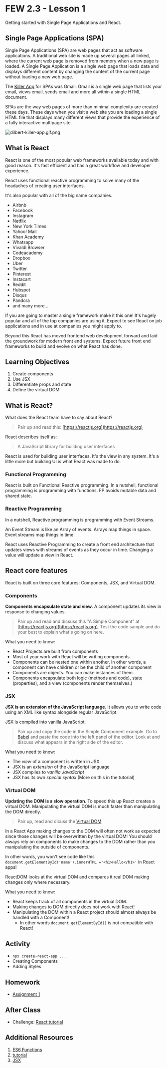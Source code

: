 # FEW 2.3 - Lesson 1

Getting started with Single Page Applications and React. 

## Single Page Applications (SPA)

Single Page Applications (SPA) are web pages that act as software applications. A traditional web site is made up several pages all linked, where the current web page is removed from memory when a new page is loaded.  A Single Page Application is a single web page that loads data and displays different content by changing the content of the current page without loading a new web page.

The [Killer App](https://en.wikipedia.org/wiki/Killer_application) for SPAs was Gmail. Gmail is a single web page that lists your email, views email, sends email and more all within a single HTML document.

SPAs are the way web pages of more than minimal complexity are created these days. These days when you visit a web site you are loading a single HTML file that displays many different views that provide the experience of a fully interactive multipage site. 

![dilbert-killer-app.gif.png](dilbert-killer-app.gif.png)

## What is React 

React is one of the most popular web frameworks available today and with good reason. It's fast efficient and has a great workflow and developer experience. 

React uses functional reactive programming to solve many of the headaches of creating user interfaces.

It's also popular with all of the big name companies. 

- Airbnb
- Facebook
- Instagram
- Netflix
- New York Times
- Yahoo! Mail
- Khan Academy
- Whatsapp
- Vivaldi Browser
- Codeacademy
- Dropbox
- Uber
- Twitter 
- Pinterest
- Instacart
- Reddit 
- Hubspot
- Disqus
- Pandora
- and many more...

If you are going to master a single framework make it this one! It's hugely popular and all of the top companies are using it. Expect to see React on job applications and in use at companies you might apply to. 

Beyond this React has moved frontend web development forward and laid the groundwork for modern front end systems. Expect future front end frameworks to build and evolve on what React has done. 

## Learning Objectives

1. Create components
1. Use JSX 
1. Differentiate props and state 
1. Define the virtual DOM

## What is React?

What does the React team have to say about React? 

> Pair up and read this: [https://reactjs.org](https://reactjs.org)

React describes itself as: 

> A JavaScript library for building user interfaces

React is used for building user interfaces. It's the view in any system. It's a little more but building UI is what React was made to do.

### Functional Programming 

React is built on Functional Reactive programming. In a nutshell, functional programming is programming with functions. FP avoids mutable data and shared state. 

### Reactive Programming

In a nutshell, Reactive programming is programming with Event Streams. 

An Event Stream is like an Array of events. Arrays map things in space. Event streams map things in time. 

React uses Reactive Programming to create a front end architecture that updates views with streams of events as they occur in time. Changing a value will update a view in React.  

## React core features

React is built on three core features: Components, JSX, and Virtual DOM.     

### Components 

**Components encapsulate state and view**. A component updates its view in response to changing values. 

> Pair up and read and dicsuss this "A Simple Component" at [https://reactjs.org](https://reactjs.org). Test the code sample and do your best to explain what's going on here. 

What you need to know: 

- React Projects are built from components
- Most of your work with React will be writing components. 
- Components can be nested one within another. In other words, a component can have children or be the child of another component
- Components are objects. You can make instances of them. 
- Components encapsulate both logic (methods and code), state (properties), and a view (components render themselves.)

### JSX

**JSX is an extension of the JavaScript language**. It allows you to write code using an XML like syntax alongside regular JavaScript. 

JSX is compiled into vanilla JavaScript.

> Pair up and copy the code in the Simple Component example. Go to [Babel](https://babeljs.io/repl/#?presets=react&code_lz=MYewdgzgLgBApgGzgWzmWBeGAeAFgRgD4AJRBEAGhgHcQAnBAEwEJsB6AwgbgChRJY_KAEMAlmDh0YWRiGABXVOgB0AczhQAokiVQAQgE8AkowAUAcjogQUcwEpeAJTjDgUACIB5ALLK6aRklTRBQ0KCohMQk6Bx4gA) and paste the code into the left panel of the editor. Look at and discuss what appears in the right side of the editor. 

What you need to know: 

- The _view_ of a component is written in JSX
- JSX is an _extension_ of the JavaScript language 
- JSX compiles to _vanilla JavaScript_ 
- JSX has its own _special syntax_ (More on this in the tutorial)

### Virtual DOM 

**Updating the DOM is a slow operation**. To speed this up React creates a virtual DOM. Manipulating the virtual DOM is much faster than manipulating the DOM directly.

> Pair up, read and dicuss the [Virtual DOM](https://reactjs.org/docs/faq-internals.html).

In a React App making changes to the DOM will often not work as expected since those changes will be overwritten by the virtual DOM! You should always rely on components to make changes to the DOM rather than you manipulating the outside of components. 

In other words, you won't see code like this `document.getElementById('name').innerHTML ='<h1>Hello</h1>'` in React apps!

ReactDOM looks at the virtual DOM and compares it real DOM making changes only where necessary. 

What you need to know: 

- React keeps track of all components in the virtual DOM.
- Making changes to DOM directly does not work with React! 
- Manipulating the DOM within a React project should almost always be handled with a Component!
    - In other words `document.getElementById()` is not compatible with React! 

## Activity

- `npx create-react-app ...`
- Creating Components
- Adding Styles

## Homework

- [Assignment 1](../Assignments/Assignment-01.md)

## After Class

- Challenge: [React tutorial](https://reactjs.org/tutorial/tutorial.html)

## Additional Resources

1. [ES6 Functions](https://developer.mozilla.org/en-US/docs/Web/JavaScript/Reference/Functions/Arrow_functions)
1. [tutorial](https://reactjs.org/tutorial/tutorial.html)
1. [JSX](https://reactjs.org/docs/introducing-jsx.html)
